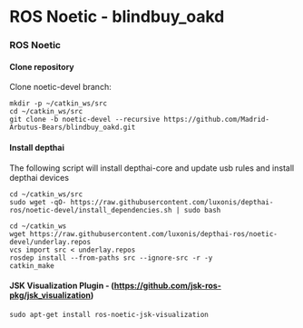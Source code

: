 # ROS Noetic - blindbuy_oakd

### ROS Noetic
#### Clone repository
Clone noetic-devel branch:
```
mkdir -p ~/catkin_ws/src
cd ~/catkin_ws/src
git clone -b noetic-devel --recursive https://github.com/Madrid-Arbutus-Bears/blindbuy_oakd.git
```
#### Install depthai
The following script will install depthai-core and update usb rules and install depthai devices

```
cd ~/catkin_ws/src
sudo wget -qO- https://raw.githubusercontent.com/luxonis/depthai-ros/noetic-devel/install_dependencies.sh | sudo bash
```
```
cd ~/catkin_ws
wget https://raw.githubusercontent.com/luxonis/depthai-ros/noetic-devel/underlay.repos
vcs import src < underlay.repos
rosdep install --from-paths src --ignore-src -r -y
catkin_make
```
#### JSK Visualization Plugin - (https://github.com/jsk-ros-pkg/jsk_visualization)
```
sudo apt-get install ros-noetic-jsk-visualization
```
